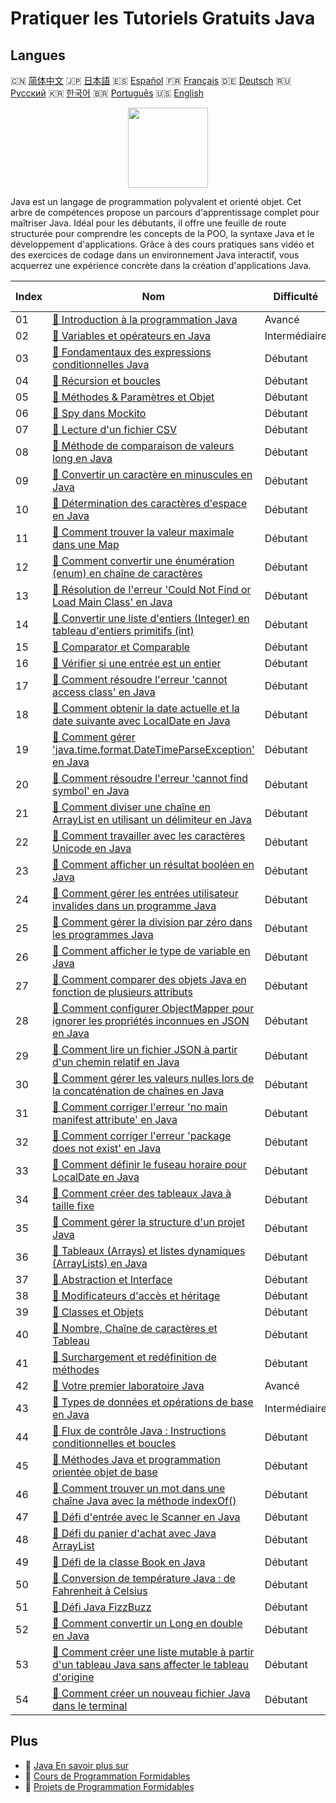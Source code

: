 # Pratiquer les Tutoriels Gratuits Java

## Langues

🇨🇳 [简体中文](README_zh.md) 🇯🇵 [日本語](README_ja.md) 🇪🇸 [Español](README_es.md) 🇫🇷 [Français](README_fr.md) 🇩🇪 [Deutsch](README_de.md) 🇷🇺 [Русский](README_ru.md) 🇰🇷 [한국어](README_ko.md) 🇧🇷 [Português](README_pt.md) 🇺🇸 [English](README.md) 

<div align="center">
<img width="128px" src="https://file.labex.io/path/vBtgM8cNsQFn.png">
</div>

Java est un langage de programmation polyvalent et orienté objet. Cet arbre de compétences propose un parcours d'apprentissage complet pour maîtriser Java. Idéal pour les débutants, il offre une feuille de route structurée pour comprendre les concepts de la POO, la syntaxe Java et le développement d'applications. Grâce à des cours pratiques sans vidéo et des exercices de codage dans un environnement Java interactif, vous acquerrez une expérience concrète dans la création d'applications Java.

|   Index | Nom                                                                                                                                                                                                                               | Difficulté    | Lien du Tutoriel                                                                                                                         |
|---------|-----------------------------------------------------------------------------------------------------------------------------------------------------------------------------------------------------------------------------------|---------------|------------------------------------------------------------------------------------------------------------------------------------------|
|      01 | [📖 Introduction à la programmation Java](https://labex.io/fr/tutorials/java-introduction-to-java-programming-178546)                                                                                                             | Avancé        | [🔗 View](https://labex.io/fr/tutorials/java-introduction-to-java-programming-178546)                                                    |
|      02 | [📖 Variables et opérateurs en Java](https://labex.io/fr/tutorials/java-variables-and-operators-in-java-178553)                                                                                                                   | Intermédiaire | [🔗 View](https://labex.io/fr/tutorials/java-variables-and-operators-in-java-178553)                                                     |
|      03 | [📖 Fondamentaux des expressions conditionnelles Java](https://labex.io/fr/tutorials/java-java-conditional-expressions-fundamentals-178545)                                                                                       | Débutant      | [🔗 View](https://labex.io/fr/tutorials/java-java-conditional-expressions-fundamentals-178545)                                           |
|      04 | [📖 Récursion et boucles](https://labex.io/fr/tutorials/java-recursion-and-loops-178552)                                                                                                                                          | Débutant      | [🔗 View](https://labex.io/fr/tutorials/java-recursion-and-loops-178552)                                                                 |
|      05 | [📖 Méthodes & Paramètres et Objet](https://labex.io/fr/tutorials/java-methods-parameters-and-object-178547)                                                                                                                      | Débutant      | [🔗 View](https://labex.io/fr/tutorials/java-methods-parameters-and-object-178547)                                                       |
|      06 | [📖 Spy dans Mockito](https://labex.io/fr/tutorials/java-spy-in-mockito-117989)                                                                                                                                                   | Débutant      | [🔗 View](https://labex.io/fr/tutorials/java-spy-in-mockito-117989)                                                                      |
|      07 | [📖 Lecture d'un fichier CSV](https://labex.io/fr/tutorials/java-reading-a-csv-file-117982)                                                                                                                                       | Débutant      | [🔗 View](https://labex.io/fr/tutorials/java-reading-a-csv-file-117982)                                                                  |
|      08 | [📖 Méthode de comparaison de valeurs long en Java](https://labex.io/fr/tutorials/java-java-long-compare-method-117868)                                                                                                           | Débutant      | [🔗 View](https://labex.io/fr/tutorials/java-java-long-compare-method-117868)                                                            |
|      09 | [📖 Convertir un caractère en minuscules en Java](https://labex.io/fr/tutorials/java-convert-character-to-lowercase-in-java-117580)                                                                                               | Débutant      | [🔗 View](https://labex.io/fr/tutorials/java-convert-character-to-lowercase-in-java-117580)                                              |
|      10 | [📖 Détermination des caractères d'espace en Java](https://labex.io/fr/tutorials/java-determining-space-characters-in-java-117547)                                                                                                | Débutant      | [🔗 View](https://labex.io/fr/tutorials/java-determining-space-characters-in-java-117547)                                                |
|      11 | [📖 Comment trouver la valeur maximale dans une Map](https://labex.io/fr/tutorials/java-how-to-find-maximum-value-map-117436)                                                                                                     | Débutant      | [🔗 View](https://labex.io/fr/tutorials/java-how-to-find-maximum-value-map-117436)                                                       |
|      12 | [📖 Comment convertir une énumération (enum) en chaîne de caractères](https://labex.io/fr/tutorials/java-how-to-convert-enum-to-string-117421)                                                                                    | Débutant      | [🔗 View](https://labex.io/fr/tutorials/java-how-to-convert-enum-to-string-117421)                                                       |
|      13 | [📖 Résolution de l'erreur 'Could Not Find or Load Main Class' en Java](https://labex.io/fr/tutorials/java-resolving-could-not-find-or-load-main-class-error-in-java-117401)                                                      | Débutant      | [🔗 View](https://labex.io/fr/tutorials/java-resolving-could-not-find-or-load-main-class-error-in-java-117401)                           |
|      14 | [📖 Convertir une liste d'entiers (Integer) en tableau d'entiers primitifs (int)](https://labex.io/fr/tutorials/java-convert-integer-list-to-int-array-117397)                                                                    | Débutant      | [🔗 View](https://labex.io/fr/tutorials/java-convert-integer-list-to-int-array-117397)                                                   |
|      15 | [📖 Comparator et Comparable](https://labex.io/fr/tutorials/java-comparator-and-comparable-117394)                                                                                                                                | Débutant      | [🔗 View](https://labex.io/fr/tutorials/java-comparator-and-comparable-117394)                                                           |
|      16 | [📖 Vérifier si une entrée est un entier](https://labex.io/fr/tutorials/java-check-if-input-is-integer-117391)                                                                                                                    | Débutant      | [🔗 View](https://labex.io/fr/tutorials/java-check-if-input-is-integer-117391)                                                           |
|      17 | [📖 Comment résoudre l'erreur 'cannot access class' en Java](https://labex.io/fr/tutorials/java-how-to-resolve-cannot-access-class-error-417323)                                                                                  | Débutant      | [🔗 View](https://labex.io/fr/tutorials/java-how-to-resolve-cannot-access-class-error-417323)                                            |
|      18 | [📖 Comment obtenir la date actuelle et la date suivante avec LocalDate en Java](https://labex.io/fr/tutorials/java-how-to-get-the-current-date-and-next-date-using-localdate-in-java-414036)                                     | Débutant      | [🔗 View](https://labex.io/fr/tutorials/java-how-to-get-the-current-date-and-next-date-using-localdate-in-java-414036)                   |
|      19 | [📖 Comment gérer 'java.time.format.DateTimeParseException' en Java](https://labex.io/fr/tutorials/java-how-to-handle-java-time-format-datetimeparseexception-417320)                                                             | Débutant      | [🔗 View](https://labex.io/fr/tutorials/java-how-to-handle-java-time-format-datetimeparseexception-417320)                               |
|      20 | [📖 Comment résoudre l'erreur 'cannot find symbol' en Java](https://labex.io/fr/tutorials/java-how-to-resolve-cannot-find-symbol-error-in-java-415709)                                                                            | Débutant      | [🔗 View](https://labex.io/fr/tutorials/java-how-to-resolve-cannot-find-symbol-error-in-java-415709)                                     |
|      21 | [📖 Comment diviser une chaîne en ArrayList en utilisant un délimiteur en Java](https://labex.io/fr/tutorials/java-how-to-split-a-string-into-an-arraylist-using-a-delimiter-in-java-415655)                                      | Débutant      | [🔗 View](https://labex.io/fr/tutorials/java-how-to-split-a-string-into-an-arraylist-using-a-delimiter-in-java-415655)                   |
|      22 | [📖 Comment travailler avec les caractères Unicode en Java](https://labex.io/fr/tutorials/java-how-to-work-with-unicode-characters-in-java-414959)                                                                                | Débutant      | [🔗 View](https://labex.io/fr/tutorials/java-how-to-work-with-unicode-characters-in-java-414959)                                         |
|      23 | [📖 Comment afficher un résultat booléen en Java](https://labex.io/fr/tutorials/java-how-to-print-a-java-boolean-result-414108)                                                                                                   | Débutant      | [🔗 View](https://labex.io/fr/tutorials/java-how-to-print-a-java-boolean-result-414108)                                                  |
|      24 | [📖 Comment gérer les entrées utilisateur invalides dans un programme Java](https://labex.io/fr/tutorials/java-how-to-handle-invalid-user-input-in-a-java-program-414054)                                                         | Débutant      | [🔗 View](https://labex.io/fr/tutorials/java-how-to-handle-invalid-user-input-in-a-java-program-414054)                                  |
|      25 | [📖 Comment gérer la division par zéro dans les programmes Java](https://labex.io/fr/tutorials/java-how-to-handle-division-by-zero-in-java-programs-414047)                                                                       | Débutant      | [🔗 View](https://labex.io/fr/tutorials/java-how-to-handle-division-by-zero-in-java-programs-414047)                                     |
|      26 | [📖 Comment afficher le type de variable en Java](https://labex.io/fr/tutorials/java-how-to-print-variable-type-in-java-421459)                                                                                                   | Débutant      | [🔗 View](https://labex.io/fr/tutorials/java-how-to-print-variable-type-in-java-421459)                                                  |
|      27 | [📖 Comment comparer des objets Java en fonction de plusieurs attributs](https://labex.io/fr/tutorials/java-how-to-compare-java-objects-based-on-multiple-attributes-417392)                                                      | Débutant      | [🔗 View](https://labex.io/fr/tutorials/java-how-to-compare-java-objects-based-on-multiple-attributes-417392)                            |
|      28 | [📖 Comment configurer ObjectMapper pour ignorer les propriétés inconnues en JSON en Java](https://labex.io/fr/tutorials/java-how-to-configure-objectmapper-to-ignore-unknown-properties-in-json-in-java-417583)                  | Débutant      | [🔗 View](https://labex.io/fr/tutorials/java-how-to-configure-objectmapper-to-ignore-unknown-properties-in-json-in-java-417583)          |
|      29 | [📖 Comment lire un fichier JSON à partir d'un chemin relatif en Java](https://labex.io/fr/tutorials/java-how-to-read-json-file-from-relative-path-in-java-417587)                                                                | Débutant      | [🔗 View](https://labex.io/fr/tutorials/java-how-to-read-json-file-from-relative-path-in-java-417587)                                    |
|      30 | [📖 Comment gérer les valeurs nulles lors de la concaténation de chaînes en Java](https://labex.io/fr/tutorials/java-how-to-handle-null-values-when-joining-java-strings-417590)                                                  | Débutant      | [🔗 View](https://labex.io/fr/tutorials/java-how-to-handle-null-values-when-joining-java-strings-417590)                                 |
|      31 | [📖 Comment corriger l'erreur 'no main manifest attribute' en Java](https://labex.io/fr/tutorials/java-how-to-fix-no-main-manifest-attribute-error-in-java-417707)                                                                | Débutant      | [🔗 View](https://labex.io/fr/tutorials/java-how-to-fix-no-main-manifest-attribute-error-in-java-417707)                                 |
|      32 | [📖 Comment corriger l'erreur 'package does not exist' en Java](https://labex.io/fr/tutorials/java-how-to-fix-package-does-not-exist-error-in-java-417708)                                                                        | Débutant      | [🔗 View](https://labex.io/fr/tutorials/java-how-to-fix-package-does-not-exist-error-in-java-417708)                                     |
|      33 | [📖 Comment définir le fuseau horaire pour LocalDate en Java](https://labex.io/fr/tutorials/java-how-to-set-time-zone-for-localdate-in-java-417752)                                                                               | Débutant      | [🔗 View](https://labex.io/fr/tutorials/java-how-to-set-time-zone-for-localdate-in-java-417752)                                          |
|      34 | [📖 Comment créer des tableaux Java à taille fixe](https://labex.io/fr/tutorials/java-how-to-create-java-arrays-with-fixed-size-418028)                                                                                           | Débutant      | [🔗 View](https://labex.io/fr/tutorials/java-how-to-create-java-arrays-with-fixed-size-418028)                                           |
|      35 | [📖 Comment gérer la structure d'un projet Java](https://labex.io/fr/tutorials/java-how-to-manage-java-project-structure-419476)                                                                                                  | Débutant      | [🔗 View](https://labex.io/fr/tutorials/java-how-to-manage-java-project-structure-419476)                                                |
|      36 | [📖 Tableaux (Arrays) et listes dynamiques (ArrayLists) en Java](https://labex.io/fr/tutorials/java-java-arrays-and-arraylists-413820)                                                                                            | Débutant      | [🔗 View](https://labex.io/fr/tutorials/java-java-arrays-and-arraylists-413820)                                                          |
|      37 | [📖 Abstraction et Interface](https://labex.io/fr/tutorials/java-abstraction-and-interface-178542)                                                                                                                                | Débutant      | [🔗 View](https://labex.io/fr/tutorials/java-abstraction-and-interface-178542)                                                           |
|      38 | [📖 Modificateurs d'accès et héritage](https://labex.io/fr/tutorials/java-access-modifiers-and-inheritance-178543)                                                                                                                | Débutant      | [🔗 View](https://labex.io/fr/tutorials/java-access-modifiers-and-inheritance-178543)                                                    |
|      39 | [📖 Classes et Objets](https://labex.io/fr/tutorials/java-class-and-object-178544)                                                                                                                                                | Débutant      | [🔗 View](https://labex.io/fr/tutorials/java-class-and-object-178544)                                                                    |
|      40 | [📖 Nombre, Chaîne de caractères et Tableau](https://labex.io/fr/tutorials/java-number-string-and-array-178548)                                                                                                                   | Débutant      | [🔗 View](https://labex.io/fr/tutorials/java-number-string-and-array-178548)                                                             |
|      41 | [📖 Surchargement et redéfinition de méthodes](https://labex.io/fr/tutorials/java-overloading-and-overriding-178549)                                                                                                              | Débutant      | [🔗 View](https://labex.io/fr/tutorials/java-overloading-and-overriding-178549)                                                          |
|      42 | [📖 Votre premier laboratoire Java](https://labex.io/fr/tutorials/java-your-first-java-lab-411751)                                                                                                                                | Avancé        | [🔗 View](https://labex.io/fr/tutorials/java-your-first-java-lab-411751)                                                                 |
|      43 | [📖 Types de données et opérations de base en Java](https://labex.io/fr/tutorials/java-java-data-types-and-basic-operations-413744)                                                                                               | Intermédiaire | [🔗 View](https://labex.io/fr/tutorials/java-java-data-types-and-basic-operations-413744)                                                |
|      44 | [📖 Flux de contrôle Java : Instructions conditionnelles et boucles](https://labex.io/fr/tutorials/java-java-control-flow-conditionals-and-loops-413751)                                                                          | Débutant      | [🔗 View](https://labex.io/fr/tutorials/java-java-control-flow-conditionals-and-loops-413751)                                            |
|      45 | [📖 Méthodes Java et programmation orientée objet de base](https://labex.io/fr/tutorials/java-java-methods-and-basic-object-oriented-programming-413809)                                                                          | Débutant      | [🔗 View](https://labex.io/fr/tutorials/java-java-methods-and-basic-object-oriented-programming-413809)                                  |
|      46 | [📖 Comment trouver un mot dans une chaîne Java avec la méthode indexOf()](https://labex.io/fr/tutorials/java-how-to-find-a-word-in-a-java-string-using-the-indexof-method-414025)                                                | Débutant      | [🔗 View](https://labex.io/fr/tutorials/java-how-to-find-a-word-in-a-java-string-using-the-indexof-method-414025)                        |
|      47 | [📖 Défi d'entrée avec le Scanner en Java](https://labex.io/fr/tutorials/java-java-scanner-input-challenge-413835)                                                                                                                | Débutant      | [🔗 View](https://labex.io/fr/tutorials/java-java-scanner-input-challenge-413835)                                                        |
|      48 | [📖 Défi du panier d'achat avec Java ArrayList](https://labex.io/fr/tutorials/java-java-arraylist-shopping-cart-challenge-413849)                                                                                                 | Débutant      | [🔗 View](https://labex.io/fr/tutorials/java-java-arraylist-shopping-cart-challenge-413849)                                              |
|      49 | [📖 Défi de la classe Book en Java](https://labex.io/fr/tutorials/java-java-book-class-challenge-413850)                                                                                                                          | Débutant      | [🔗 View](https://labex.io/fr/tutorials/java-java-book-class-challenge-413850)                                                           |
|      50 | [📖 Conversion de température Java : de Fahrenheit à Celsius](https://labex.io/fr/tutorials/java-java-fahrenheit-to-celsius-conversion-413851)                                                                                    | Débutant      | [🔗 View](https://labex.io/fr/tutorials/java-java-fahrenheit-to-celsius-conversion-413851)                                               |
|      51 | [📖 Défi Java FizzBuzz](https://labex.io/fr/tutorials/java-java-fizzbuzz-challenge-413852)                                                                                                                                        | Débutant      | [🔗 View](https://labex.io/fr/tutorials/java-java-fizzbuzz-challenge-413852)                                                             |
|      52 | [📖 Comment convertir un Long en double en Java](https://labex.io/fr/tutorials/java-how-to-convert-a-long-to-a-double-in-java-413969)                                                                                             | Débutant      | [🔗 View](https://labex.io/fr/tutorials/java-how-to-convert-a-long-to-a-double-in-java-413969)                                           |
|      53 | [📖 Comment créer une liste mutable à partir d'un tableau Java sans affecter le tableau d'origine](https://labex.io/fr/tutorials/java-how-to-create-a-mutable-list-from-a-java-array-without-affecting-the-original-array-413983) | Débutant      | [🔗 View](https://labex.io/fr/tutorials/java-how-to-create-a-mutable-list-from-a-java-array-without-affecting-the-original-array-413983) |
|      54 | [📖 Comment créer un nouveau fichier Java dans le terminal](https://labex.io/fr/tutorials/java-how-to-create-a-new-java-file-in-the-terminal-413984)                                                                              | Débutant      | [🔗 View](https://labex.io/fr/tutorials/java-how-to-create-a-new-java-file-in-the-terminal-413984)                                       |

## Plus

- 🔗 [Java En savoir plus sur](https://labex.io/fr/skilltrees/java)
- 🔗 [Cours de Programmation Formidables](https://github.com/labex-labs/awesome-programming-courses)
- 🔗 [Projets de Programmation Formidables](https://github.com/labex-labs/awesome-programming-projects)

